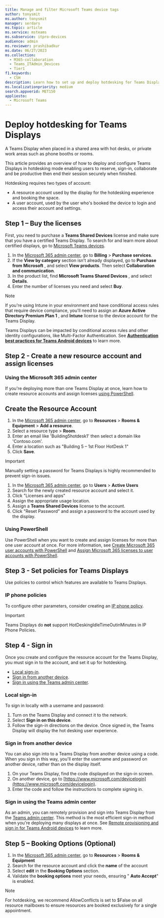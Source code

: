 ```yaml
---
title: Manage and filter Microsoft Teams device tags
author: tonysmit
ms.author: tonysmit
manager: serdars
ms.topic: article
ms.service: msteams
ms.subservice: itpro-devices
audience: admin
ms.reviewer: prashibadkur
ms.date: 06/27/2023
ms.collection: 
  - M365-collaboration
  - Teams_ITAdmin_Devices
  - Tier1
f1.keywords: 
  - CSH
description: Learn how to set up and deploy hotdesking for Teams Displays.
ms.localizationpriority: medium
search.appverid: MET150
appliesto: 
  - Microsoft Teams
---
```


# Deploy hotdesking for Teams Displays

A Teams Display when placed in a shared area with hot desks, or private work areas such as phone booths or rooms.

This article provides an overview of how to deploy and configure Teams Displays in hotdesking mode enabling users to reserve, sign-in, collaborate and be productive then end their session securely when finished.

Hotdesking requires two types of account:

- A resource account used by the display for the hotdesking experience and booking the space.
- A user account, used by the user who's booked the device to login and access their account and settings.

## Step 1 – Buy the licenses

First, you need to purchase a  **Teams Shared Devices**  license and make sure that you have a certified Teams Display. To search for and learn more about certified displays, go to [Microsoft Teams devices](https://products.office.com/microsoft-teams/across-devices?ms.url=officecomteamsdevices&rtc=1).

1. In the [Microsoft 365 admin center](https://go.microsoft.com/fwlink/p/?linkid=2024339), go to  **Billing**  \>  **Purchase services**.
2. If the  **View by category**  section isn't already displayed, go to  **Purchase from Microsoft** , and select  **View products**. Then select  **Collaboration and communication**.
3. In the product list, find  **Microsoft Teams Shared Devices** , and select  **Details**.
4. Enter the number of licenses you need and select  **Buy**.

> [!NOTE]
>
>If you're using Intune in your environment and have conditional access rules that require device compliance, you'll need to assign an  **Azure Active Directory Premium Plan 1** , and  **Intune**  license to the device account for the Teams Display.

Teams Displays can be impacted by conditional access rules and other identity configurations, like Multi-Factor Authentication. See [**Authentication best practices for Teams Android devices**](../devices/authentication-best-practices-for-android-devices) to learn more.

## Step 2 - Create a new resource account and assign licenses

### Using the Microsoft 365 admin center

If you're deploying more than one Teams Display at once, learn how to create resource accounts and assign licenses [using PowerShell](https://learn.microsoft.com/en-us/microsoftteams/set-up-common-area-phones#using-powershell).

## Create the Resource Account

1. In the [Microsoft 365 admin center](https://go.microsoft.com/fwlink/p/?linkid=2024339), go to  **Resources**  \>  **Rooms & Equipment**  \>  **Add a resource**.
2. Select a resource type \> **Room**.
3. Enter an email like 'Building5hotdesk1' then select a domain like 'Contoso.com'.
4. Enter a location such as "Building 5 – 1st Floor HotDesk 1"
5. Click **Save**.

> [!Important]
>
> Manually setting a password for Teams Displays is highly recommended to prevent sign-in issues.

1. In the [Microsoft 365 admin center](https://go.microsoft.com/fwlink/p/?linkid=2024339), go to  **Users**  \>  **Active Users**
2. Search for the newly created resource account and select it.
3. Click "Licenses and apps"
4. Assign the appropriate usage location.
5. Assign a **Teams Shared Devices**  license to the account.
6. Click "Reset Password" and assign a password to the account used by the display.

### Using PowerShell

Use PowerShell when you want to create and assign licenses for more than one user account at once. For more information, see [Create Microsoft 365 user accounts with PowerShell](https://learn.microsoft.com/microsoft-365/enterprise/create-user-accounts-with-microsoft-365-powershell?view=o365-worldwide&preserve-view=true) and [Assign Microsoft 365 licenses to user accounts with PowerShell](https://learn.microsoft.com/microsoft-365/enterprise/assign-licenses-to-user-accounts-with-microsoft-365-powershell?view=o365-worldwide&preserve-view=true).

## Step 3 - Set policies for Teams Displays

Use policies to control which features are available to Teams Displays.

### IP phone policies

To configure other parameters, consider creating an [IP phone policy](https://learn.microsoft.com/powershell/module/skype/new-csteamsipphonepolicy).

> [!Important]
>
> Teams Displays do **not** support HotDeskingIdleTimeOutinMinutes in IP Phone Policies.

## Step 4 - Sign in

Once you create and configure the resource account for the Teams Display, you must sign in to the account, and set it up for hotdesking.

- [Local sign-in](https://learn.microsoft.com/microsoftteams/set-up-common-area-phones#local-sign-in).
- [Sign in from another device](https://learn.microsoft.com/microsoftteams/set-up-common-area-phones#sign-in-from-another-device).
- [Sign in using the Teams admin center](https://learn.microsoft.com/microsoftteams/set-up-common-area-phones#sign-in-using-the-teams-admin-center).

### Local sign-in
To sign in locally with a username and password:

1. Turn on the Teams Display and connect it to the network.
2. Select  **Sign in on this device**.
3. Follow the sign-in directions on the device. Once signed in, the Teams Display will display the hot desking user experience.

### Sign in from another device
You can also sign into to a Teams Display from another device using a code. When you sign in this way, you'll enter the username and password on another device, rather than on the display itself.

1. On your Teams Display, find the code displayed on the sign-in screen.
2. On another device, go to [https://www.microsoft.com/devicelogin](https://www.microsoft.com/devicelogin).
3. Enter the code and follow the instructions to complete signing in.

### Sign in using the Teams admin center
As an admin, you can remotely provision and sign into Teams Display from the [Teams admin center](https://go.microsoft.com/fwlink/p/?linkid=2066851). This method is the most efficient sign-in method when you're deploying many displays at once. See [Remote provisioning and sign in for Teams Android devices](./devices/remote-provision-remote-login.md) to learn more.

## Step 5 – Booking Options (Optional)

  1. In the [Microsoft 365 admin center](https://go.microsoft.com/fwlink/p/?linkid=2024339), go to  **Resources**  \>  **Rooms & Equipment**
  2. Search for the resource account and click the **name** of the account
  3. Select **edit** in the **Booking Options** section.
  4. Validate the **booking options** meet your needs, ensuring " **Auto Accept**" is enabled.

> [!Note]
>
> For hotdesking, we recommend AllowConflicts is set to $False on all resource mailboxes to ensure resources are booked exclusively for a single appointment.
